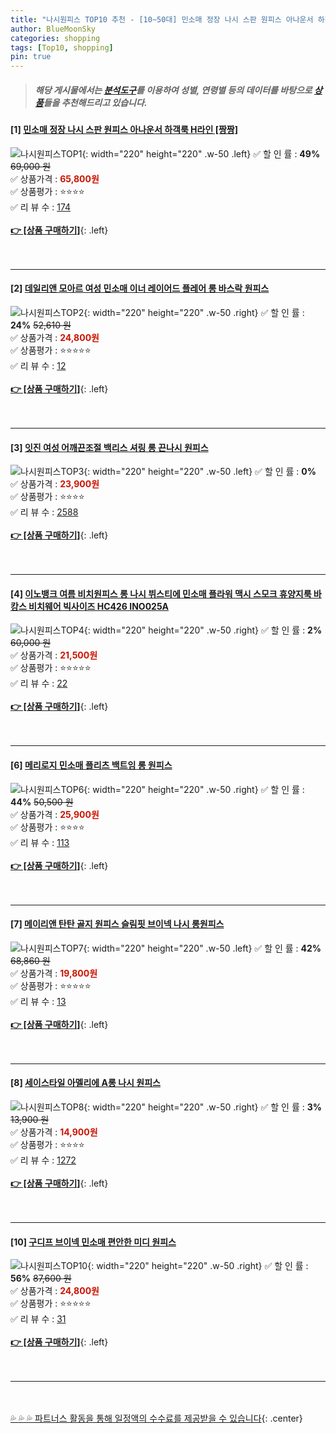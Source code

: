 ```yaml
---
title: "나시원피스 TOP10 추천 - [10~50대] 민소매 정장 나시 스판 원피스 아나운서 하객룩 H라인 [짱짱]"
author: BlueMoonSky
categories: shopping
tags: [Top10, shopping]
pin: true
---
```


> ##### 해당 게시물에서는 [**분석도구**](https://itemscout.io/)를 이용하여 **성별**, **연령별** 등의 데이터를 바탕으로 [**상품**](https://link.coupang.com/a/baae76)들을 추천해드리고 있습니다.

#### [1] [민소매 정장 나시 스판 원피스 아나운서 하객룩 H라인 [짱짱]](https://link.coupang.com/re/AFFSDP?lptag=AF5964186&subid=bluemoonsky6999&pageKey=2094073807&traceid=V0-153&itemId=13841254927&vendorItemId=86761002688)
![나시원피스TOP1](https://thumbnail9.coupangcdn.com/thumbnails/remote/230x230ex/image/vendor_inventory/b29f/2b011220f619b40ce9fe0706973c7b7cc3a4073cb2bafc13a5f88291cbd2.jpg){: width="220" height="220" .w-50 .left}
✅ 할 인 률 : **49%** ~~<del class="base-price"> 69,000  </del>원~~<br>
✅ 상품가격 : <span style="color:#cb1400"> **65,800원** </span><br>
✅ 상품평가 : ⭐⭐⭐⭐<br>
✅ 리 뷰 수 : [174](https://link.coupang.com/re/AFFSDP?lptag=AF5964186&subid=bluemoonsky6999&pageKey=2094073807&traceid=V0-153&itemId=13841254927&vendorItemId=86761002688)<br>
<br>
[**👉  [상품 구매하기]**](https://link.coupang.com/re/AFFSDP?lptag=AF5964186&subid=bluemoonsky6999&pageKey=2094073807&traceid=V0-153&itemId=13841254927&vendorItemId=86761002688){: .left}
<br>
<br>
<br>

***

#### [2] [데일리앤 모아르 여성 민소매 이너 레이어드 플레어 롱 바스락 원피스](https://link.coupang.com/re/AFFSDP?lptag=AF5964186&subid=bluemoonsky6999&pageKey=7159130235&traceid=V0-153&itemId=18013670523&vendorItemId=86972902341)
![나시원피스TOP2](https://thumbnail6.coupangcdn.com/thumbnails/remote/230x230ex/image/vendor_inventory/bd90/5d45d4caac3ee3e35e54ec9c5751acd79622fc073b7a0eb653f634b3ae47.jpg){: width="220" height="220" .w-50 .right}
✅ 할 인 률 : **24%** ~~<del class="base-price"> 52,610  </del>원~~<br>
✅ 상품가격 : <span style="color:#cb1400"> **24,800원** </span><br>
✅ 상품평가 : ⭐⭐⭐⭐⭐<br>
✅ 리 뷰 수 : [12](https://link.coupang.com/re/AFFSDP?lptag=AF5964186&subid=bluemoonsky6999&pageKey=7159130235&traceid=V0-153&itemId=18013670523&vendorItemId=86972902341)<br>
<br>
[**👉  [상품 구매하기]**](https://link.coupang.com/re/AFFSDP?lptag=AF5964186&subid=bluemoonsky6999&pageKey=7159130235&traceid=V0-153&itemId=18013670523&vendorItemId=86972902341){: .left}
<br>
<br>
<br>

***

#### [3] [잇진 여성 어깨끈조절 백리스 셔링 롱 끈나시 원피스](https://link.coupang.com/re/AFFSDP?lptag=AF5964186&subid=bluemoonsky6999&pageKey=7487706644&traceid=V0-153&itemId=19573498464&vendorItemId=86681235414)
![나시원피스TOP3](https://thumbnail8.coupangcdn.com/thumbnails/remote/230x230ex/image/vendor_inventory/6bed/eec567f664893f57e340d51ea9c9b58122457bea4c8a08d9525cae505690.jpg){: width="220" height="220" .w-50 .left}
✅ 할 인 률 : **0%** <br>
✅ 상품가격 : <span style="color:#cb1400"> **23,900원** </span><br>
✅ 상품평가 : ⭐⭐⭐⭐<br>
✅ 리 뷰 수 : [2588](https://link.coupang.com/re/AFFSDP?lptag=AF5964186&subid=bluemoonsky6999&pageKey=7487706644&traceid=V0-153&itemId=19573498464&vendorItemId=86681235414)<br>
<br>
[**👉  [상품 구매하기]**](https://link.coupang.com/re/AFFSDP?lptag=AF5964186&subid=bluemoonsky6999&pageKey=7487706644&traceid=V0-153&itemId=19573498464&vendorItemId=86681235414){: .left}
<br>
<br>
<br>

***

#### [4] [이노뱅크 여름 비치원피스 롱 나시 뷔스티에 민소매 플라워 맥시 스모크 휴양지룩 바캉스 비치웨어 빅사이즈 HC426 INO025A](https://link.coupang.com/re/AFFSDP?lptag=AF5964186&subid=bluemoonsky6999&pageKey=6091401156&traceid=V0-153&itemId=11358271611&vendorItemId=78888830515)
![나시원피스TOP4](https://thumbnail6.coupangcdn.com/thumbnails/remote/230x230ex/image/vendor_inventory/8b34/5326b143e454f5edc5216d62555b37d201287d6e80971a481c5ccd2acdb5.jpg){: width="220" height="220" .w-50 .right}
✅ 할 인 률 : **2%** ~~<del class="base-price"> 60,000  </del>원~~<br>
✅ 상품가격 : <span style="color:#cb1400"> **21,500원** </span><br>
✅ 상품평가 : ⭐⭐⭐⭐⭐<br>
✅ 리 뷰 수 : [22](https://link.coupang.com/re/AFFSDP?lptag=AF5964186&subid=bluemoonsky6999&pageKey=6091401156&traceid=V0-153&itemId=11358271611&vendorItemId=78888830515)<br>
<br>
[**👉  [상품 구매하기]**](https://link.coupang.com/re/AFFSDP?lptag=AF5964186&subid=bluemoonsky6999&pageKey=6091401156&traceid=V0-153&itemId=11358271611&vendorItemId=78888830515){: .left}
<br>
<br>
<br>

***

#### [6] [메리로지 민소매 플리츠 백트임 롱 원피스](https://link.coupang.com/re/AFFSDP?lptag=AF5964186&subid=bluemoonsky6999&pageKey=7294841317&traceid=V0-153&itemId=18653161832&vendorItemId=85787969112)
![나시원피스TOP6](https://thumbnail7.coupangcdn.com/thumbnails/remote/230x230ex/image/rs_quotation_api/ofgbaefk/5078b5cb6d404491a36ff96470ac9696.jpg){: width="220" height="220" .w-50 .right}
✅ 할 인 률 : **44%** ~~<del class="base-price"> 50,500  </del>원~~<br>
✅ 상품가격 : <span style="color:#cb1400"> **25,900원** </span><br>
✅ 상품평가 : ⭐⭐⭐⭐<br>
✅ 리 뷰 수 : [113](https://link.coupang.com/re/AFFSDP?lptag=AF5964186&subid=bluemoonsky6999&pageKey=7294841317&traceid=V0-153&itemId=18653161832&vendorItemId=85787969112)<br>
<br>
[**👉  [상품 구매하기]**](https://link.coupang.com/re/AFFSDP?lptag=AF5964186&subid=bluemoonsky6999&pageKey=7294841317&traceid=V0-153&itemId=18653161832&vendorItemId=85787969112){: .left}
<br>
<br>
<br>

***

#### [7] [메이리앤 탄탄 골지 원피스 슬림핏 브이넥 나시 롱원피스](https://link.coupang.com/re/AFFSDP?lptag=AF5964186&subid=bluemoonsky6999&pageKey=7431650401&traceid=V0-153&itemId=19303375219&vendorItemId=86422487811)
![나시원피스TOP7](https://thumbnail6.coupangcdn.com/thumbnails/remote/230x230ex/image/vendor_inventory/50aa/8611b52d1387f9bc66c0e61e23f38326291a82255aaefe494dd2e372e33f.jpg){: width="220" height="220" .w-50 .left}
✅ 할 인 률 : **42%** ~~<del class="base-price"> 68,860  </del>원~~<br>
✅ 상품가격 : <span style="color:#cb1400"> **19,800원** </span><br>
✅ 상품평가 : ⭐⭐⭐⭐⭐<br>
✅ 리 뷰 수 : [13](https://link.coupang.com/re/AFFSDP?lptag=AF5964186&subid=bluemoonsky6999&pageKey=7431650401&traceid=V0-153&itemId=19303375219&vendorItemId=86422487811)<br>
<br>
[**👉  [상품 구매하기]**](https://link.coupang.com/re/AFFSDP?lptag=AF5964186&subid=bluemoonsky6999&pageKey=7431650401&traceid=V0-153&itemId=19303375219&vendorItemId=86422487811){: .left}
<br>
<br>
<br>

***

#### [8] [세이스타일 아멜리에 A롱 나시 원피스](https://link.coupang.com/re/AFFSDP?lptag=AF5964186&subid=bluemoonsky6999&pageKey=7549399981&traceid=V0-153&itemId=196480027&vendorItemId=74498677076)
![나시원피스TOP8](https://thumbnail7.coupangcdn.com/thumbnails/remote/230x230ex/image/retail/images/2020/03/09/14/2/02385bdd-799d-4412-a9f7-10672938c484.jpg){: width="220" height="220" .w-50 .right}
✅ 할 인 률 : **3%** ~~<del class="base-price"> 13,900  </del>원~~<br>
✅ 상품가격 : <span style="color:#cb1400"> **14,900원** </span><br>
✅ 상품평가 : ⭐⭐⭐⭐<br>
✅ 리 뷰 수 : [1272](https://link.coupang.com/re/AFFSDP?lptag=AF5964186&subid=bluemoonsky6999&pageKey=7549399981&traceid=V0-153&itemId=196480027&vendorItemId=74498677076)<br>
<br>
[**👉  [상품 구매하기]**](https://link.coupang.com/re/AFFSDP?lptag=AF5964186&subid=bluemoonsky6999&pageKey=7549399981&traceid=V0-153&itemId=196480027&vendorItemId=74498677076){: .left}
<br>
<br>
<br>

***

#### [10] [구디프 브이넥 민소매 편안한 미디 원피스](https://link.coupang.com/re/AFFSDP?lptag=AF5964186&subid=bluemoonsky6999&pageKey=7257884578&traceid=V0-153&itemId=18478718865&vendorItemId=85618582534)
![나시원피스TOP10](https://thumbnail6.coupangcdn.com/thumbnails/remote/230x230ex/image/rs_quotation_api/xoi05or6/e92bf1ff11e344ab91c8541bdcab350a.jpg){: width="220" height="220" .w-50 .right}
✅ 할 인 률 : **56%** ~~<del class="base-price"> 87,600  </del>원~~<br>
✅ 상품가격 : <span style="color:#cb1400"> **24,800원** </span><br>
✅ 상품평가 : ⭐⭐⭐⭐⭐<br>
✅ 리 뷰 수 : [31](https://link.coupang.com/re/AFFSDP?lptag=AF5964186&subid=bluemoonsky6999&pageKey=7257884578&traceid=V0-153&itemId=18478718865&vendorItemId=85618582534)<br>
<br>
[**👉  [상품 구매하기]**](https://link.coupang.com/re/AFFSDP?lptag=AF5964186&subid=bluemoonsky6999&pageKey=7257884578&traceid=V0-153&itemId=18478718865&vendorItemId=85618582534){: .left}
<br>
<br>
<br>

***
<br><br>[💦 💦 💦 파트너스 활동을 통해 일정액의 수수료를 제공받을 수 있습니다](https://link.coupang.com/a/baae76){: .center}